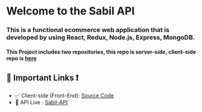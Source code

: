 # Welcome to the Sabil API
### This is a functional ecommerce web application that is developed by using React, Redux, Node.js, Express, MongoDB.
#### This Project includes two repositories, this repo is server-side, client-side repo is [here](https://github.com/shakilhasan/sabil)

## 🔗 Important Links ❗
- ✅ Client-side (Front-End):  [Source Code](https://github.com/shakilhasan/sabil)
- 🔴 API Live : [Sabil-API](https://sabil-app-api.herokuapp.com)
